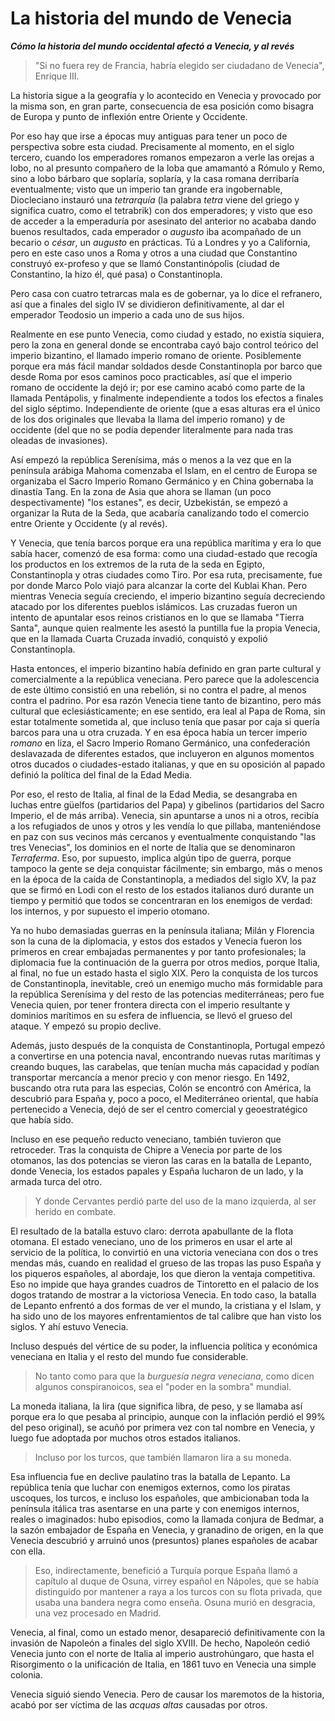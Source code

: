# La historia del mundo de Venecia
__*Cómo la historia del mundo occidental afectó a Venecia, y al revés*__

> "Si no fuera rey de Francia, habría elegido ser ciudadano de Venecia", Enrique
> III.

La historia sigue a la geografía y lo acontecido en Venecia y provocado por la
misma son, en gran parte, consecuencia de esa posición como bisagra de Europa y
punto de inflexión entre Oriente y Occidente.

Por eso hay que irse a épocas muy antiguas para tener un poco de perspectiva
sobre esta ciudad. Precisamente al momento, en el siglo tercero, cuando los
emperadores romanos empezaron a verle las orejas a lobo, no al presunto
compañero de la loba que amamantó a Rómulo y Remo, sino a lobo bárbaro que
soplaría, soplaría, y la casa romana derribaría eventualmente; visto que un
imperio tan grande era ingobernable, Diocleciano instauró una *tetrarquía* (la
palabra *tetra* viene del griego y significa cuatro, como el tetrabrik) con dos
emperadores; y visto que eso de acceder a la emperaduría por asesinato del
anterior no acababa dando buenos resultados, cada emperador o *augusto* iba
acompañado de un becario o *césar*, un *augusto* en prácticas. Tú a Londres y yo
a California, pero en este caso unos a Roma y otros a una ciudad que Constantino
construyó ex-profeso y que se llamó Constantinópolis (ciudad de Constantino, la
hizo él, qué pasa) o Constantinopla.

Pero casa con cuatro tetrarcas mala es de gobernar, ya lo dice el refranero, así
que a finales del siglo IV se dividieron definitivamente, al dar el emperador
Teodosio un imperio a cada uno de sus hijos.

Realmente en ese punto Venecia, como ciudad y estado, no existía siquiera, pero
la zona en general donde se encontraba cayó bajo control teórico del imperio
bizantino, el llamado imperio romano de oriente. Posiblemente porque era más
fácil mandar soldados desde Constantinopla por barco que desde Roma por esos
caminos poco practicables, así que el imperio romano de occidente la dejó ir;
por ese camino acabó como parte de la llamada Pentápolis, y finalmente
independiente a todos los efectos a finales del siglo séptimo. Independiente de
oriente (que a esas alturas era el único de los dos originales que llevaba la
llama del imperio romano) y de occidente (del que no se podía depender
literalmente para nada tras oleadas de invasiones).

Así empezó la república Serenísima, más o menos a la vez que en la península
arábiga Mahoma comenzaba el Islam, en el centro de Europa se organizaba el Sacro
Imperio Romano Germánico y en China gobernaba la dinastía Tang. En la zona de
Asia que ahora se llaman (un poco despectivamente) "los estanes", es decir,
Uzbekistán, se empezó a organizar la Ruta de la Seda, que acabaría canalizando
todo el comercio entre Oriente y Occidente (y al revés).

Y Venecia, que tenía barcos porque era una república marítima y era lo que sabía
hacer, comenzó de esa forma: como una ciudad-estado que recogía los productos en
los extremos de la ruta de la seda en Egipto, Constantinopla y otras ciudades
como Tiro. Por esa ruta, precisamente, fue por donde Marco Polo viajó para
alcanzar la corte del Kublai Khan. Pero mientras Venecia seguía creciendo, el
imperio bizantino seguía decreciendo atacado por los diferentes pueblos
islámicos. Las cruzadas fueron un intento de apuntalar esos reinos cristianos en
lo que se llamaba "Tierra Santa", aunque quien realmente les asestó la puntilla
fue la propia Venecia, que en la llamada Cuarta Cruzada invadió, conquistó y
expolió Constantinopla.

Hasta entonces, el imperio bizantino había definido en gran parte cultural y
comercialmente a la república veneciana. Pero parece que la adolescencia de este
último consistió en una rebelión, si no contra el padre, al menos contra el
padrino. Por esa razón Venecia tiene tanto de bizantino, pero más cultural que
eclesiásticamente; en ese sentido, era leal al Papa de Roma, sin estar
totalmente sometida al, que incluso tenía que pasar por caja si quería barcos
para una u otra cruzada. Y en esa época había un tercer imperio *romano* en
liza, el Sacro Imperio Romano Germánico, una confederación deslavazada de
diferentes estados, que incluyeron en algunos momentos otros ducados o
ciudades-estado italianas, y que en su oposición al papado definió la política
del final de la Edad Media.

Por eso, el resto de Italia, al final de la Edad Media, se desangraba en luchas
entre güelfos (partidarios del Papa) y gibelinos (partidarios del Sacro Imperio,
el de más arriba). Venecia, sin apuntarse a unos ni a otros, recibía a los
refugiados de unos y otros y les vendía lo que pillaba, manteniéndose en paz con
sus vecinos más cercanos y eventualmente conquistando "las tres Venecias", los
dominios en el norte de Italia que se denominaron *Terraferma*. Eso, por
supuesto, implica algún tipo de guerra, porque tampoco la gente se deja
conquistar fácilmente; sin embargo, más o menos en la época de la caída de
Constantinopla, a mediados del siglo XV, la paz que se firmó en Lodi con el
resto de los estados italianos duró durante un tiempo y permitió que todos se
concentraran en los enemigos de verdad: los internos, y por supuesto el imperio
otomano.

Ya no hubo demasiadas guerras en la península italiana; Milán y Florencia son la
cuna de la diplomacia, y estos dos estados y Venecia fueron los primeros en
crear embajadas permanentes y por tanto profesionales; la diplomacia fue la
continuación de la guerra por otros medios, porque Italia, al final, no fue un
estado hasta el siglo XIX. Pero la conquista de los turcos de Constantinopla,
inevitable, creó un enemigo mucho más formidable para la república Serenísima y
del resto de las potencias mediterráneas; pero fue Venecia quien, por tener
frontera directa con el imperio resultante y dominios marítimos en su esfera de
influencia, se llevó el grueso del ataque. Y empezó su propio declive.

Además, justo después de la conquista de Constantinopla, Portugal empezó a
convertirse en una potencia naval, encontrando nuevas rutas marítimas y creando
buques, las carabelas, que tenían mucha más capacidad y podían transportar
mercancía a menor precio y con menor riesgo. En 1492, buscando otra ruta para
las especias, Colón se encontró con América, la descubrió para España y, poco a
poco, el Mediterráneo oriental, que había pertenecido a Venecia, dejó de ser el
centro comercial y geoestratégico que había sido.

Incluso en ese pequeño reducto veneciano, también tuvieron que retroceder. Tras
la conquista de Chipre a Venecia por parte de los otomanos, las dos potencias se
vieron las caras en la batalla de Lepanto, donde Venecia, los estados papales y
España lucharon de un lado, y la armada turca del otro.

> Y donde Cervantes perdió parte del uso de la mano izquierda, al ser herido en
  combate.

El resultado de la batalla estuvo claro: derrota apabullante de la flota
otomana. El estado veneciano, uno de los primeros en usar el arte al servicio de
la política, lo convirtió en una victoria veneciana con dos o tres mendas más,
cuando en realidad el grueso de las tropas las puso España y los piqueros
españoles, al abordaje, los que dieron la ventaja competitiva. Eso no impide que
haya grandes cuadros de Tintoretto en el palacio de los dogos tratando de
mostrar a la victoriosa Venecia. En todo caso, la batalla de Lepanto enfrentó a
dos formas de ver el mundo, la cristiana y el Islam, y ha sido uno de los
mayores enfrentamientos de tal calibre que han visto los siglos. Y ahí estuvo
Venecia.

Incluso después del vértice de su poder, la influencia política y económica
veneciana en Italia y el resto del mundo fue considerable.

> No tanto como para que la *burguesía negra veneciana*, como dicen algunos
> conspiranoicos, sea el "poder en la sombra" mundial.

La moneda italiana, la lira (que significa libra, de peso, y se llamaba así
porque era lo que pesaba al principio, aunque con la inflación perdió el 99% del
peso original), se acuñó por primera vez con tal nombre
en Venecia, y luego fue adoptada por muchos otros estados italianos.

> Incluso por los turcos, que también llamaron lira a su moneda.

Esa influencia fue en declive paulatino tras la batalla de Lepanto. La república
tenía que luchar con enemigos externos, como los piratas uscoques, los turcos, e
incluso los españoles, que ambicionaban toda la península itálica tras asentarse
en una parte y con enemigos internos, reales o imaginados: hubo episodios, como
la llamada conjura de Bedmar, a la sazón embajador de España en Venecia, y
granadino de origen, en la que Venecia descubrió y arruinó unos (presuntos)
planes españoles de acabar con ella.

> Eso, indirectamente, benefició a Turquía porque España llamó a capítulo al
> duque de Osuna, virrey español en Nápoles, que se había distinguido por
> mantener a raya a los turcos con su flota privada, que usaba una bandera negra
> como enseña. Osuna murió en desgracia, una vez procesado en Madrid.

Venecia, al final, como un estado menor, desapareció definitivamente con la
invasión de Napoleón a finales del siglo XVIII. De hecho, Napoleón cedió Venecia
junto con el norte de Italia al imperio austrohúngaro, que hasta el Risorgimento
o la unificación de Italia, en 1861 tuvo en Venecia una simple colonia.

Venecia siguió siendo Venecia. Pero de causar los maremotos de la historia,
acabó por ser víctima de las *acquas altas* causadas por otros.

